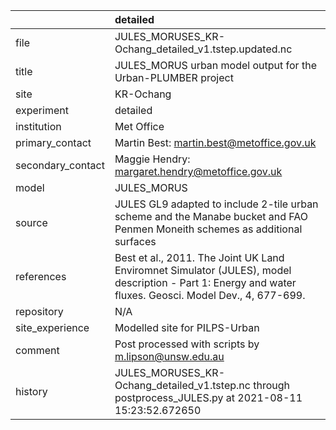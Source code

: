 |                   | detailed                                                                                                                                                |
|:------------------|:--------------------------------------------------------------------------------------------------------------------------------------------------------|
| file              | JULES_MORUSES_KR-Ochang_detailed_v1.tstep.updated.nc                                                                                                    |
| title             | JULES_MORUS urban model output for the Urban-PLUMBER project                                                                                            |
| site              | KR-Ochang                                                                                                                                               |
| experiment        | detailed                                                                                                                                                |
| institution       | Met Office                                                                                                                                              |
| primary_contact   | Martin Best: martin.best@metoffice.gov.uk                                                                                                               |
| secondary_contact | Maggie Hendry: margaret.hendry@metoffice.gov.uk                                                                                                         |
| model             | JULES_MORUS                                                                                                                                             |
| source            | JULES GL9 adapted to include 2-tile urban scheme and the Manabe bucket and FAO Penmen Moneith schemes as additional surfaces                            |
| references        | Best et al., 2011. The Joint UK Land Enviromnet Simulator (JULES), model description - Part 1: Energy and water fluxes. Geosci. Model Dev., 4, 677-699. |
| repository        | N/A                                                                                                                                                     |
| site_experience   | Modelled site for PILPS-Urban                                                                                                                           |
| comment           | Post processed with scripts by m.lipson@unsw.edu.au                                                                                                     |
| history           | JULES_MORUSES_KR-Ochang_detailed_v1.tstep.nc through postprocess_JULES.py at 2021-08-11 15:23:52.672650                                                 |
